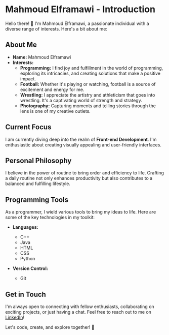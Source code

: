 # Mahmoud Elframawi - Introduction

Hello there! 👋 I'm Mahmoud Elframawi, a passionate individual with a diverse range of interests. Here's a bit about me:

## About Me

- **Name:** Mahmoud Elframawi
- **Interests:**
  - **Programming:** I find joy and fulfillment in the world of programming, exploring its intricacies, and creating solutions that make a positive impact.
  - **Football:** Whether it's playing or watching, football is a source of excitement and energy for me.
  - **Wrestling:** I appreciate the artistry and athleticism that goes into wrestling. It's a captivating world of strength and strategy.
  - **Photography:** Capturing moments and telling stories through the lens is one of my creative outlets.

## Current Focus

I am currently diving deep into the realm of **Front-end Development**. I'm enthusiastic about creating visually appealing and user-friendly interfaces.

## Personal Philosophy

I believe in the power of routine to bring order and efficiency to life. Crafting a daily routine not only enhances productivity but also contributes to a balanced and fulfilling lifestyle.

## Programming Tools

As a programmer, I wield various tools to bring my ideas to life. Here are some of the key technologies in my toolkit:

- **Languages:**
  - C++
  - Java
  - HTML
  - CSS
  - Python

- **Version Control:**
  - Git

## Get in Touch

I'm always open to connecting with fellow enthusiasts, collaborating on exciting projects, or just having a chat. Feel free to reach out to me on [LinkedIn](https://www.linkedin.com/in/your-linkedin-profile)!

Let's code, create, and explore together! 🚀
